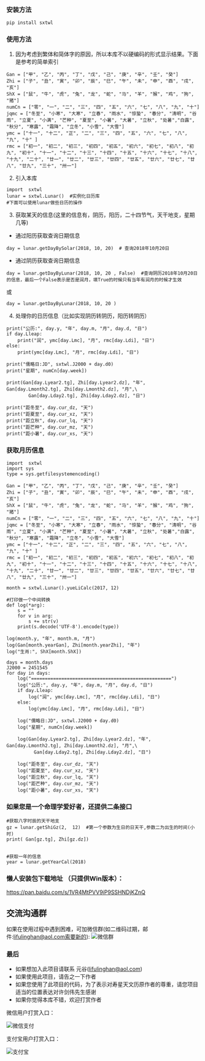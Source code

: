 ### 安装方法

`pip install sxtwl`


### 使用方法 


1. 因为考虑到繁体和简体字的原因，所以本库不以硬编码的形式显示结果。下面是参考的简单索引
```
Gan = ["甲", "乙", "丙", "丁", "戊", "己", "庚", "辛", "壬", "癸"]
Zhi = ["子", "丑", "寅", "卯", "辰", "巳", "午", "未", "申", "酉", "戌", "亥"]
ShX = ["鼠", "牛", "虎", "兔", "龙", "蛇", "马", "羊", "猴", "鸡", "狗", "猪"]
numCn = ["零", "一", "二", "三", "四", "五", "六", "七", "八", "九", "十"]
jqmc = ["冬至", "小寒", "大寒", "立春", "雨水", "惊蛰", "春分", "清明", "谷雨", "立夏", "小满", "芒种", "夏至", "小暑", "大暑", "立秋", "处暑","白露", "秋分", "寒露", "霜降", "立冬", "小雪", "大雪"]
ymc = ["十一", "十二", "正", "二", "三", "四", "五", "六", "七", "八", "九", "十" ]
rmc = ["初一", "初二", "初三", "初四", "初五", "初六", "初七", "初八", "初九", "初十", "十一", "十二", "十三", "十四", "十五", "十六", "十七", "十八", "十九", "二十", "廿一", "廿二", "廿三", "廿四", "廿五", "廿六", "廿七", "廿八", "廿九", "三十", "卅一"]

```

2. 引入本库
```
import  sxtwl
lunar = sxtwl.Lunar()  #实例化日历库
#下面可以使用lunar做些日历的操作
```

3. 获取某天的信息(这里的信息有，阴历，阳历，二十四节气，天干地支，星期几等)


* 通过阳历获取查询日期信息
```
day = lunar.getDayBySolar(2018, 10, 20)  # 查询2018年10月20日
```

* 通过阴历获取查询日期信息

```
day = lunar.getDayByLunar(2018, 10, 20 , False)  #查询阴历2018年10月20日的信息，最后一个False表示是否是润月，填True的时候只有当年有润月的时候才生效
```
或
```
day = lunar.getDayByLunar(2018, 10, 20 )
```


4. 处理你的日历信息（比如实现阴历转阴历，阳历转阴历）

```
print("公历:", day.y, "年", day.m, "月", day.d, "日")
if day.Lleap:
    print("润", ymc[day.Lmc], "月", rmc[day.Ldi], "日")
else:
    print(ymc[day.Lmc], "月", rmc[day.Ldi], "日")

print("儒略日:JD", sxtwl.J2000 + day.d0)
print("星期", numCn[day.week])

print(Gan[day.Lyear2.tg], Zhi[day.Lyear2.dz], "年", Gan[day.Lmonth2.tg], Zhi[day.Lmonth2.dz], "月",\
        Gan[day.Lday2.tg], Zhi[day.Lday2.dz], "日")

print("距冬至", day.cur_dz, "天")
print("距夏至", day.cur_xz, "天")
print("距立秋", day.cur_lq, "天")
print("距芒种", day.cur_mz, "天")
print("距小暑", day.cur_xs, "天")
```


### 获取月历信息
```
import  sxtwl
import sys
type = sys.getfilesystemencoding()

Gan = ["甲", "乙", "丙", "丁", "戊", "己", "庚", "辛", "壬", "癸"]
Zhi = ["子", "丑", "寅", "卯", "辰", "巳", "午", "未", "申", "酉", "戌", "亥"]
ShX = ["鼠", "牛", "虎", "兔", "龙", "蛇", "马", "羊", "猴", "鸡", "狗", "猪"]
numCn = ["零", "一", "二", "三", "四", "五", "六", "七", "八", "九", "十"]
jqmc = ["冬至", "小寒", "大寒", "立春", "雨水", "惊蛰", "春分", "清明", "谷雨", "立夏", "小满", "芒种", "夏至", "小暑", "大暑", "立秋", "处暑","白露", "秋分", "寒露", "霜降", "立冬", "小雪", "大雪"]
ymc = ["十一", "十二", "正", "二", "三", "四", "五", "六", "七", "八", "九", "十" ]
rmc = ["初一", "初二", "初三", "初四", "初五", "初六", "初七", "初八", "初九", "初十", "十一", "十二", "十三", "十四", "十五", "十六", "十七", "十八", "十九", "二十", "廿一", "廿二", "廿三", "廿四", "廿五", "廿六", "廿七", "廿八", "廿九", "三十", "卅一"]

month = sxtwl.Lunar().yueLiCalc(2017, 12)

#打印做一个中间转换
def log(*arg):
    s = ""
    for v in arg:
        s += str(v)
    print(s.decode('UTF-8').encode(type))

log(month.y, "年", month.m, "月")
log(Gan[month.yearGan], Zhi[month.yearZhi], "年")
log("生肖:", ShX[month.ShX])

days = month.days
J2000 = 2451545
for day in days:
    log("===================================================")
    log("公历:", day.y, "年", day.m, "月", day.d, "日")
    if day.Lleap:
        log("润", ymc[day.Lmc], "月", rmc[day.Ldi], "日")
    else:
        log(ymc[day.Lmc], "月", rmc[day.Ldi], "日")

    log("儒略日:JD", sxtwl.J2000 + day.d0)
    log("星期", numCn[day.week])

    log(Gan[day.Lyear2.tg], Zhi[day.Lyear2.dz], "年", Gan[day.Lmonth2.tg], Zhi[day.Lmonth2.dz], "月",\
          Gan[day.Lday2.tg], Zhi[day.Lday2.dz], "日")

    log("距冬至", day.cur_dz, "天")
    log("距夏至", day.cur_xz, "天")
    log("距立秋", day.cur_lq, "天")
    log("距芒种", day.cur_mz, "天")
    log("距小暑", day.cur_xs, "天")
```


### 如果您是一个命理学爱好者，还提供二条接口

```
#获取八字时辰的天干地支
gz = lunar.getShiGz(2,  12)  #第一个参数为生日的日天干,参数二为出生的时间(小时)
print( Gan[gz.tg], Zhi[gz.dz])
    

#获取一年的信息
year = lunar.getYearCal(2018)
```

### 懒人安装包下载地址 （只提供Win版本）：

https://pan.baidu.com/s/1VR4MtPVV9iP9SSHNDjKZnQ

## 交流沟通群

如果在使用过程中遇到困难，可加微信群(如二维码过期，邮件:lifulinghan@aol.com索要新的):
![微信群](https://raw.githubusercontent.com/yuangu/sxtwl_cpp/master/doc/img/wxq.jpg)

###  最后

* 如果想加入此项目请联系 元谷(lifulinghan@aol.com)
* 如果使用此项目，请告之一下作者
* 如果您使用了此项目的代码，为了表示对寿星天文历原作者的尊重，请您项目适当的位置表达对许剑伟先生感谢
* 如果你觉得本库不错，欢迎打赏作者


微信用户打赏入口：

![微信支付](https://raw.githubusercontent.com/yuangu/sxtwl_cpp/master/doc/img/webchat.png)    


支付宝用户打赏入口：

![支付宝](https://raw.githubusercontent.com/yuangu/sxtwl_cpp/master/doc/img/ali.png)